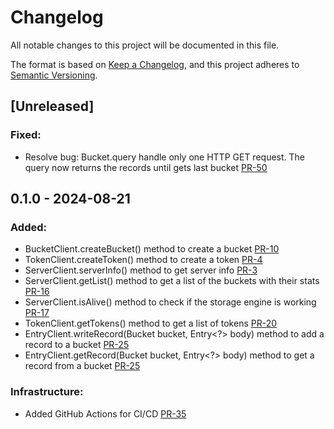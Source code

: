 # Changelog

All notable changes to this project will be documented in this file.

The format is based on [Keep a Changelog](https://keepachangelog.com/en/1.0.0/),
and this project adheres to [Semantic Versioning](https://semver.org/spec/v2.0.0.html).

## [Unreleased]

### Fixed:

- Resolve bug: Bucket.query handle only one HTTP GET request. The query now returns the records until gets last
  bucket [PR-50](https://github.com/reductstore/reduct-java/issues/47)

## 0.1.0 - 2024-08-21

### Added:

- BucketClient.createBucket() method to create a bucket [PR-10](https://github.com/reductstore/reduct-java/pull/10)
- TokenClient.createToken() method to create a token [PR-4](https://github.com/reductstore/reduct-java/pull/4)
- ServerClient.serverInfo() method to get server info [PR-3](https://github.com/reductstore/reduct-java/pull/3)
- ServerClient.getList() method to get a list of the buckets with their
  stats [PR-16](https://github.com/reductstore/reduct-java/pull/16)
- ServerClient.isAlive() method to check if the storage engine is
  working [PR-17](https://github.com/reductstore/reduct-java/pull/17)
- TokenClient.getTokens() method to get a list of tokens [PR-20](https://github.com/reductstore/reduct-java/pull/20)
- EntryClient.writeRecord(Bucket bucket, Entry<?> body) method to add a record to a
  bucket [PR-25](https://github.com/reductstore/reduct-java/issues/25)
- EntryClient.getRecord(Bucket bucket, Entry<?> body) method to get a record from a
  bucket [PR-25](https://github.com/reductstore/reduct-java/issues/27)

### Infrastructure:

- Added GitHub Actions for CI/CD [PR-35](https://github.com/reductstore/reduct-java/pull/35)
